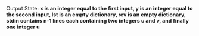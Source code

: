 Output State: **x is an integer equal to the first input, y is an integer equal to the second input, lst is an empty dictionary, rev is an empty dictionary, stdin contains n-1 lines each containing two integers u and v, and finally one integer u**
